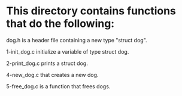 # This directory contains functions that do the following:

dog.h is a header file containing a new type "struct dog".

1-init_dog.c  initialize a variable of type struct dog.

2-print_dog.c prints a struct dog.

4-new_dog.c  that creates a new dog.

5-free_dog.c is a function that frees dogs.

